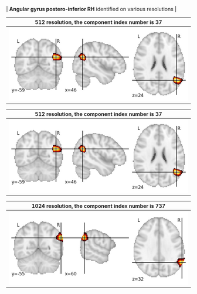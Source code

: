 


| **Angular gyrus postero-inferior RH** identified on various resolutions |

| 512 resolution, the component index number is 37|  
|:---:|  
| ![Component 512](../512/final/37.jpg "From component 512: Angular gyrus postero-inferior RH") |

| 512 resolution, the component index number is 37|  
|:---:|  
| ![Component 512](../512/final/37.jpg "From component 512: Angular gyrus postero-inferior RH") |

| 1024 resolution, the component index number is 737|  
|:---:|  
| ![Component 1024](../1024/final/737.jpg "From component 1024: Angular gyrus postero-inferior RH") |